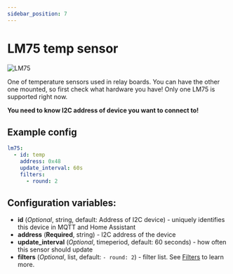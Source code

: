 ```yaml
---
sidebar_position: 7
---
```


# LM75 temp sensor

![LM75](/img/lm75.jpg)

One of temperature sensors used in relay boards.
You can have the other one mounted, so first check what hardware you have!
Only one LM75 is supported right now.

**You need to know I2C address of device you want to connect to!**

## Example config

```yaml title="Example config"
lm75:
  - id: temp
    address: 0x48
    update_interval: 60s
    filters:
      - round: 2
```

## Configuration variables:

- **id** (_Optional_, string, default: Address of I2C device) - uniquely identifies this device in MQTT and Home Assistant
- **address** (**Required**, string) - I2C address of the device
- **update_interval** (_Optional_, timeperiod, default: 60 seconds) - how often this sensor should update
- **filters** (_Optional_, list, default: `- round: 2`) - filter list. See [Filters](filters) to learn more.
